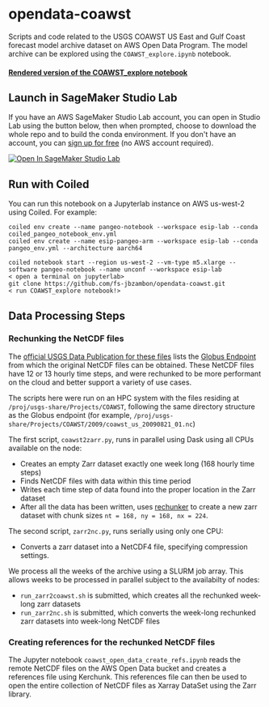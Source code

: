 # opendata-coawst
Scripts and code related to the USGS COAWST US East and Gulf Coast forecast model archive dataset on AWS Open Data Program.  The model archive can be explored using the `COAWST_explore.ipynb` notebook.  

#### [Rendered version of the COAWST_explore notebook](https://nbviewer.org/gist/rsignell/7a4ccbbe91bfd682380129d2a67db88a)

## Launch in SageMaker Studio Lab
If you have an AWS SageMaker Studio Lab account, you can open in Studio Lab using the button below, then when prompted, choose to download the whole repo and to build the conda environment.   If you don't have an account, you can [sign up for free](https://studiolab.sagemaker.aws) (no AWS account required).

[![Open In SageMaker Studio Lab](https://studiolab.sagemaker.aws/studiolab.svg)](https://studiolab.sagemaker.aws/import/github/https://github.com/fs-jbzambon/opendata-coawst/blob/main/COAWST_explore.ipynb)

## Run with Coiled
You can run this notebook on a Jupyterlab instance on AWS us-west-2 using Coiled.     For example:
```
coiled env create --name pangeo-notebook --workspace esip-lab --conda coiled_pangeo_notebook_env.yml
coiled env create --name esip-pangeo-arm --workspace esip-lab --conda pangeo_env.yml --architecture aarch64  

coiled notebook start --region us-west-2 --vm-type m5.xlarge --software pangeo-notebook --name unconf --workspace esip-lab
< open a terminal on jupyterlab>
git clone https://github.com/fs-jbzambon/opendata-coawst.git
< run COAWST_explore notebook!>
```
## Data Processing Steps
### Rechunking the NetCDF files 
The [official USGS Data Publication for these files](https://www.sciencebase.gov/catalog/item/610acd4fd34ef8d7056893da) lists the [Globus Endpoint](https://app.globus.org/file-manager?origin_id=2e58c429-d1cf-4808-85a7-0d8214a4547e&origin_path=%2F) from which the original NetCDF files can be obtained.  These NetCDF files have 12 or 13 hourly time steps, and were rechunked to be more performant on the cloud and better support a variety of use cases. 

The scripts here were run on an HPC system with the files residing at `/proj/usgs-share/Projects/COAWST`, following the same directory structure as the Globus endpoint (for example, `/proj/usgs-share/Projects/COAWST/2009/coawst_us_20090821_01.nc`)

The first script, `coawst2zarr.py`, runs in parallel using Dask using all CPUs available on the node:
* Creates an empty Zarr dataset exactly one week long (168 hourly time steps)
* Finds NetCDF files with data within this time period
* Writes each time step of data found into the proper location in the Zarr dataset
* After all the data has been written, uses [rechunker](https://github.com/pangeo-data/rechunker) to create a new zarr dataset with chunk sizes `nt = 168, ny = 168, nx = 224`.

The second script, `zarr2nc.py`, runs serially using only one CPU:
* Converts a zarr dataset into a NetCDF4 file, specifying compression settings. 

We process all the weeks of the archive using a SLURM job array.  This allows weeks to be processed in parallel subject to the availabilty of nodes:
* `run_zarr2coawst.sh` is submitted, which creates all the rechunked week-long zarr datasets
* `run_zarr2nc.sh` is submitted, which converts the week-long rechunked zarr datasets into week-long NetCDF files

### Creating references for the rechunked NetCDF files
The Jupyter notebook `coawst_open_data_create_refs.ipynb` reads the remote NetCDF files on the AWS Open Data bucket and creates a references file using Kerchunk.  This references file can then be used to open the entire collection of NetCDF files as Xarray DataSet using the Zarr library.




